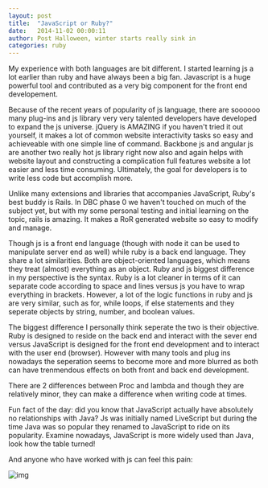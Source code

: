 ```yaml
---
layout: post
title:  "JavaScript or Ruby?"
date:   2014-11-02 00:00:11
author: Post Halloween, winter starts really sink in
categories: ruby
---
```

My experience with both languages are bit different. I started learning js a lot earlier than ruby and have always been a big fan. Javascript is a huge powerful tool and contributed as a very big component for the front end developement.

Because of the recent years of popularity of js language, there are soooooo many plug-ins and js library very very talented developers have developed to expand the js universe. jQuery is AMAZING if you haven't tried it out yourself, it makes a lot of common website interactivity tasks so easy and achieveable with one simple line of command. Backbone js and angular js are another two really hot js library right now also and again helps with website layout and constructing a complication full features website a lot easier and less time consuming. Ultimately, the goal for developers is to write less code but accomplish more.

Unlike many extensions and libraries that accompanies JavaScript, Ruby's best buddy is Rails. In DBC phase 0 we haven't touched on much of the subject yet, but with my some personal testing and initial learning on the topic, rails is amazing. It makes a RoR generated website so easy to modify and manage.

Though js is a front end language (though with node it can be used to manipulate server end as well) while ruby is a back end language. They share a lot similarities. Both are object-oriented languages, which means they treat (almost) everything as an object. Ruby and js biggest difference in my perspective is the syntax. Ruby is a lot cleaner in terms of it can separate code according to space and lines versus js you have to wrap everything in brackets. However, a lot of the logic functions in ruby and js are very similar, such as for, while loops, if else statements and they seperate objects by string, number, and boolean values.

The biggest difference I personally think seperate the two is their objective. Ruby is designed to reside on the back end and interact with the sever end versus JavaScript is designed for the front end development and to interact with the user end (browser). However with many tools and plug ins nowadays the seperation seems to become more and more blurred as both can have trenmendous effects on both front and back end development.

There are 2 differences between Proc and lambda and though they are relatively minor, they can make a difference when writing code at times.

Fun fact of the day: did you know that JavaScript actually have absolutely no relationships with Java? Js was initially named LiveScript but during the time Java was so popular they renamed to JavaScript to ride on its popularity. Examine nowadays, JavaScript is more widely used than Java, look how the table turned!

And anyone who have worked with js can feel this pain:

![img](http://www.developermemes.com/wp-content/uploads/2014/07/Wastes-2-Hours-Debugging-Broken-Javascript-Missing-A-Curly-Brace-Developer-Meme.jpg)